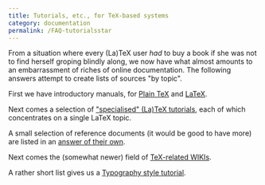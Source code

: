 ```yaml
---
title: Tutorials, etc., for TeX-based systems
category: documentation
permalink: /FAQ-tutorialsstar
---
```


From a situation where every (La)TeX user _had_ to buy a book
if she was not to find herself groping blindly along, we now have what
almost amounts to an embarrassment of riches of online documentation.
The following answers attempt to create lists of sources "by topic".

First we have introductory manuals, for
[Plain TeX](FAQ-man-tex) and [LaTeX](FAQ-man-latex).

Next comes a selection of
["specialised" (La)TeX tutorials](FAQ-tutbitslatex),
each of which concentrates on a single LaTeX topic.

A small selection of reference documents (it would be good to have
more) are listed in an [answer of their own](FAQ-ref-doc).

Next comes the (somewhat newer) field of 
[TeX-related WIKIs](FAQ-doc-wiki).

A rather short list gives us a 
[Typography style tutorial](FAQ-typo-style).

